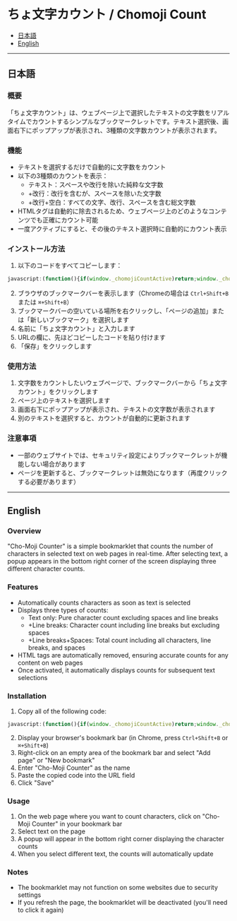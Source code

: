 # ちょ文字カウント / Chomoji Count

* [日本語](#日本語)
* [English](#english)

---

## 日本語

### 概要

「ちょ文字カウント」は、ウェブページ上で選択したテキストの文字数をリアルタイムでカウントするシンプルなブックマークレットです。テキスト選択後、画面右下にポップアップが表示され、3種類の文字数カウントが表示されます。

### 機能

- テキストを選択するだけで自動的に文字数をカウント
- 以下の3種類のカウントを表示：
  - テキスト：スペースや改行を除いた純粋な文字数
  - +改行：改行を含むが、スペースを除いた文字数
  - +改行+空白：すべての文字、改行、スペースを含む総文字数
- HTMLタグは自動的に除去されるため、ウェブページ上のどのようなコンテンツでも正確にカウント可能
- 一度アクティブにすると、その後のテキスト選択時に自動的にカウント表示

### インストール方法

1. 以下のコードをすべてコピーします：

```javascript
javascript:(function(){if(window._chomojiCountActive)return;window._chomojiCountActive=true;const style=document.createElement("style");style.id="text-counter-style";style.textContent="#text-counter-popup{position:fixed;bottom:20px;right:20px;background-color:#333;color:white;padding:10px 15px;border-radius:5px;font-family:Arial,sans-serif;font-size:14px;z-index:9999;box-shadow:0 2px 10px rgba(0,0,0,0.2);display:none}#text-counter-popup.active{display:block}#text-counter-popup table{margin:0;border-collapse:collapse}#text-counter-popup td{padding:3px 8px}#text-counter-popup td:first-child{font-weight:bold;text-align:right}";document.head.appendChild(style);const popup=document.createElement("div");popup.id="text-counter-popup";popup.innerHTML="<table><tr><td>テキスト:</td><td id=\"text-only-count\">0</td></tr><tr><td>+改行:</td><td id=\"with-newlines-count\">0</td></tr><tr><td>+改行+空白:</td><td id=\"with-spaces-count\">0</td></tr></table>";document.body.appendChild(popup);function stripHtml(html){const tmp=document.createElement("div");tmp.innerHTML=html;return tmp.textContent||tmp.innerText||"";}function updateCount(){const selection=window.getSelection();if(selection.rangeCount>0){const range=selection.getRangeAt(0);const fragment=range.cloneContents();const div=document.createElement("div");div.appendChild(fragment);const plainText=stripHtml(div.innerHTML);const textOnlyCount=plainText.replace(/[\n\r\s]/g,"").length;const withNewlinesCount=plainText.replace(/[\s]/g,"").length;const withSpacesCount=plainText.length;document.getElementById("text-only-count").textContent=textOnlyCount;document.getElementById("with-newlines-count").textContent=withNewlinesCount;document.getElementById("with-spaces-count").textContent=withSpacesCount;popup.classList.add("active");}else{popup.classList.remove("active");}}document.addEventListener("mouseup",updateCount);document.addEventListener("keyup",function(e){const selectionKeys=["ArrowUp","ArrowDown","ArrowLeft","ArrowRight","Home","End","PageUp","PageDown","Shift","Control","Meta","Alt"];if(selectionKeys.includes(e.key)){updateCount();}});updateCount();})();
```

2. ブラウザのブックマークバーを表示します（Chromeの場合は `Ctrl+Shift+B` または `⌘+Shift+B`）
3. ブックマークバーの空いている場所を右クリックし、「ページの追加」または「新しいブックマーク」を選択します
4. 名前に「ちょ文字カウント」と入力します
5. URLの欄に、先ほどコピーしたコードを貼り付けます
6. 「保存」をクリックします

### 使用方法

1. 文字数をカウントしたいウェブページで、ブックマークバーから「ちょ文字カウント」をクリックします
2. ページ上のテキストを選択します
3. 画面右下にポップアップが表示され、テキストの文字数が表示されます
4. 別のテキストを選択すると、カウントが自動的に更新されます

### 注意事項

- 一部のウェブサイトでは、セキュリティ設定によりブックマークレットが機能しない場合があります
- ページを更新すると、ブックマークレットは無効になります（再度クリックする必要があります）

---

## English

### Overview

"Cho-Moji Counter" is a simple bookmarklet that counts the number of characters in selected text on web pages in real-time. After selecting text, a popup appears in the bottom right corner of the screen displaying three different character counts.

### Features

- Automatically counts characters as soon as text is selected
- Displays three types of counts:
  - Text only: Pure character count excluding spaces and line breaks
  - +Line breaks: Character count including line breaks but excluding spaces
  - +Line breaks+Spaces: Total count including all characters, line breaks, and spaces
- HTML tags are automatically removed, ensuring accurate counts for any content on web pages
- Once activated, it automatically displays counts for subsequent text selections

### Installation

1. Copy all of the following code:

```javascript
javascript:(function(){if(window._chomojiCountActive)return;window._chomojiCountActive=true;const style=document.createElement("style");style.id="text-counter-style";style.textContent="#text-counter-popup{position:fixed;bottom:20px;right:20px;background-color:#333;color:white;padding:10px 15px;border-radius:5px;font-family:Arial,sans-serif;font-size:14px;z-index:9999;box-shadow:0 2px 10px rgba(0,0,0,0.2);display:none}#text-counter-popup.active{display:block}#text-counter-popup table{margin:0;border-collapse:collapse}#text-counter-popup td{padding:3px 8px}#text-counter-popup td:first-child{font-weight:bold;text-align:right}";document.head.appendChild(style);const popup=document.createElement("div");popup.id="text-counter-popup";popup.innerHTML="<table><tr><td>テキスト:</td><td id=\"text-only-count\">0</td></tr><tr><td>+改行:</td><td id=\"with-newlines-count\">0</td></tr><tr><td>+改行+空白:</td><td id=\"with-spaces-count\">0</td></tr></table>";document.body.appendChild(popup);function stripHtml(html){const tmp=document.createElement("div");tmp.innerHTML=html;return tmp.textContent||tmp.innerText||"";}function updateCount(){const selection=window.getSelection();if(selection.rangeCount>0){const range=selection.getRangeAt(0);const fragment=range.cloneContents();const div=document.createElement("div");div.appendChild(fragment);const plainText=stripHtml(div.innerHTML);const textOnlyCount=plainText.replace(/[\n\r\s]/g,"").length;const withNewlinesCount=plainText.replace(/[\s]/g,"").length;const withSpacesCount=plainText.length;document.getElementById("text-only-count").textContent=textOnlyCount;document.getElementById("with-newlines-count").textContent=withNewlinesCount;document.getElementById("with-spaces-count").textContent=withSpacesCount;popup.classList.add("active");}else{popup.classList.remove("active");}}document.addEventListener("mouseup",updateCount);document.addEventListener("keyup",function(e){const selectionKeys=["ArrowUp","ArrowDown","ArrowLeft","ArrowRight","Home","End","PageUp","PageDown","Shift","Control","Meta","Alt"];if(selectionKeys.includes(e.key)){updateCount();}});updateCount();})();
```

2. Display your browser's bookmark bar (in Chrome, press `Ctrl+Shift+B` or `⌘+Shift+B`)
3. Right-click on an empty area of the bookmark bar and select "Add page" or "New bookmark"
4. Enter "Cho-Moji Counter" as the name
5. Paste the copied code into the URL field
6. Click "Save"

### Usage

1. On the web page where you want to count characters, click on "Cho-Moji Counter" in your bookmark bar
2. Select text on the page
3. A popup will appear in the bottom right corner displaying the character counts
4. When you select different text, the counts will automatically update

### Notes

- The bookmarklet may not function on some websites due to security settings
- If you refresh the page, the bookmarklet will be deactivated (you'll need to click it again)
